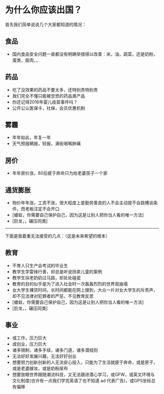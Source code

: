 # 为什么你应该出国？
首先我们简单说说几个大家都知道的情况：

## 食品
- 国内食品安全问题一直都没有明确举措得以改善：米，油，蔬菜，还是奶粉，蛋类，瘦肉，，

## 药品
- 吃了没效果的药品不要太多，还特别贵特别贵
- 我们完全不懂只能被忽悠的药品类产品
- 你还记得2016年婴儿疫苗事件吗？
- 公开公认医保卡，社保，会员优惠机制

## 雾霾
- 年年如此，年复一年
- 天气预报瞒报，轻报，满街咽喉肿痛

## 房价
- 年年房价涨，80后疲于奔命只为给老婆孩子一个家

## 通货膨胀
- 物价年年涨，工资不涨，很大程度上是勤劳善良的人不会主动提不会跳槽谈条件，而老板注定不会开口
- [蝼蚁，你需要自己保护自己，因为这是让别人把你当人看的唯一方法]
- [巨龙，，碾压同类]

------------------------------------------------------
下面是我着重无法接受的几点：（这是未来希望的根本）

## 教育
- 不育人只生产会考试的毕业生
- 教学生学雷锋行善，却总是听说拐卖儿童的案例
- 教学生扶老奶奶过马路，却处处碰瓷
- 教育的目的似乎是为了进入社会时一次轰轰烈烈的世界观崩塌
- 女大学生裸贷时间，长时间都能在网上搜到，大众一片对女大学生的斥责声，却不见法律对犯罪者的严惩，不见教育反思
- [蝼蚁，你需要自己保护自己，因为这是让别人把你当人看的唯一方法]
- [巨龙，，碾压同类]

## 事业
- 或工作，压力巨大
- 或创业，压力巨大
- 诸多限制，诸多手续，诸多门道，诸多潜规则
- 无法好好发展兴趣，无法好好创业
- 想要努力创新创新的人无法安心投入，只能为了生活就疲于奔命，或是房子，或是老婆嫁妆，或是奶粉尿布
- 想要放眼世界跟随潮流科技，又无法跟进潜心学习，或GFW，或英文环境与文化制度(也许有一点我们学完英语了也不知道 ad 代表广告)，或GPS坐标总有偏移
